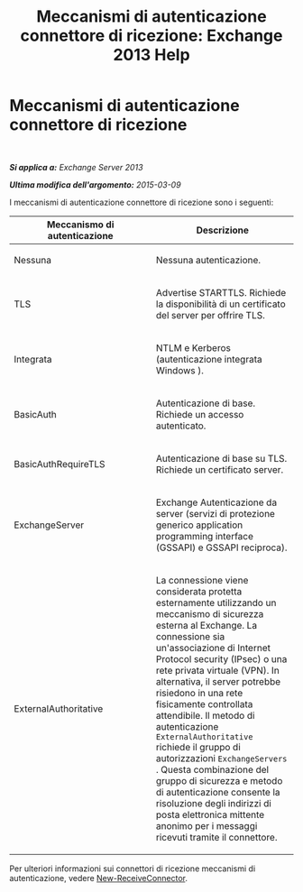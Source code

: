 ﻿---
title: 'Meccanismi di autenticazione connettore di ricezione: Exchange 2013 Help'
TOCTitle: Meccanismi di autenticazione connettore di ricezione
ms:assetid: 926424e1-83e3-4c4b-b2dd-bf814d81e877
ms:mtpsurl: https://technet.microsoft.com/it-it/library/JJ657472(v=EXCHG.150)
ms:contentKeyID: 50481182
ms.date: 05/22/2018
mtps_version: v=EXCHG.150
ms.translationtype: MT
---

# Meccanismi di autenticazione connettore di ricezione

 

_**Si applica a:** Exchange Server 2013_

_**Ultima modifica dell'argomento:** 2015-03-09_


I meccanismi di autenticazione connettore di ricezione sono i seguenti:


<table>
<colgroup>
<col style="width: 50%" />
<col style="width: 50%" />
</colgroup>
<thead>
<tr class="header">
<th>Meccanismo di autenticazione</th>
<th>Descrizione</th>
</tr>
</thead>
<tbody>
<tr class="odd">
<td><p>Nessuna</p></td>
<td><p>Nessuna autenticazione.</p></td>
</tr>
<tr class="even">
<td><p>TLS</p></td>
<td><p>Advertise STARTTLS. Richiede la disponibilità di un certificato del server per offrire TLS.</p></td>
</tr>
<tr class="odd">
<td><p>Integrata</p></td>
<td><p>NTLM e Kerberos (autenticazione integrata Windows ).</p></td>
</tr>
<tr class="even">
<td><p>BasicAuth</p></td>
<td><p>Autenticazione di base. Richiede un accesso autenticato.</p></td>
</tr>
<tr class="odd">
<td><p>BasicAuthRequireTLS</p></td>
<td><p>Autenticazione di base su TLS. Richiede un certificato server.</p></td>
</tr>
<tr class="even">
<td><p>ExchangeServer</p></td>
<td><p>Exchange Autenticazione da server (servizi di protezione generico application programming interface (GSSAPI) e GSSAPI reciproca).</p></td>
</tr>
<tr class="odd">
<td><p>ExternalAuthoritative</p></td>
<td><p>La connessione viene considerata protetta esternamente utilizzando un meccanismo di sicurezza esterna al Exchange. La connessione sia un'associazione di Internet Protocol security (IPsec) o una rete privata virtuale (VPN). In alternativa, il server potrebbe risiedono in una rete fisicamente controllata attendibile. Il metodo di autenticazione <code>ExternalAuthoritative</code> richiede il gruppo di autorizzazioni <code>ExchangeServers</code> . Questa combinazione del gruppo di sicurezza e metodo di autenticazione consente la risoluzione degli indirizzi di posta elettronica mittente anonimo per i messaggi ricevuti tramite il connettore.</p></td>
</tr>
</tbody>
</table>


Per ulteriori informazioni sui connettori di ricezione meccanismi di autenticazione, vedere [New-ReceiveConnector](https://technet.microsoft.com/it-it/library/bb125139\(v=exchg.150\)).

